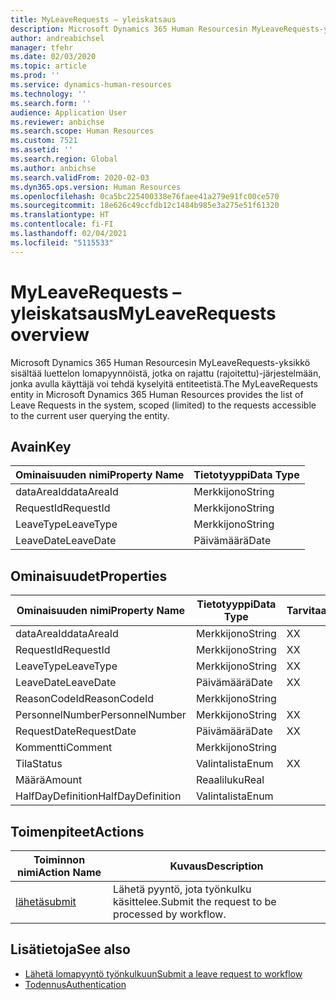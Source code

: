 ```yaml
---
title: MyLeaveRequests – yleiskatsaus
description: Microsoft Dynamics 365 Human Resourcesin MyLeaveRequests-yksikkö sisältää luettelon lomapyynnöistä, jotka on rajattu (rajoitettu)-järjestelmään, jonka avulla käyttäjä voi tehdä kyselyitä entiteetistä.
author: andreabichsel
manager: tfehr
ms.date: 02/03/2020
ms.topic: article
ms.prod: ''
ms.service: dynamics-human-resources
ms.technology: ''
ms.search.form: ''
audience: Application User
ms.reviewer: anbichse
ms.search.scope: Human Resources
ms.custom: 7521
ms.assetid: ''
ms.search.region: Global
ms.author: anbichse
ms.search.validFrom: 2020-02-03
ms.dyn365.ops.version: Human Resources
ms.openlocfilehash: 0ca5bc225400338e76faee41a279e91fc00ce570
ms.sourcegitcommit: 18e626c49ccfdb12c1484b985e3a275e51f61320
ms.translationtype: HT
ms.contentlocale: fi-FI
ms.lasthandoff: 02/04/2021
ms.locfileid: "5115533"
---
```

# <a name="myleaverequests-overview"></a><span data-ttu-id="5157e-103">MyLeaveRequests – yleiskatsaus</span><span class="sxs-lookup"><span data-stu-id="5157e-103">MyLeaveRequests overview</span></span>

<span data-ttu-id="5157e-104">Microsoft Dynamics 365 Human Resourcesin MyLeaveRequests-yksikkö sisältää luettelon lomapyynnöistä, jotka on rajattu (rajoitettu)-järjestelmään, jonka avulla käyttäjä voi tehdä kyselyitä entiteetistä.</span><span class="sxs-lookup"><span data-stu-id="5157e-104">The MyLeaveRequests entity in Microsoft Dynamics 365 Human Resources provides the list of Leave Requests in the system, scoped (limited) to the requests accessible to the current user querying the entity.</span></span>

## <a name="key"></a><span data-ttu-id="5157e-105">Avain</span><span class="sxs-lookup"><span data-stu-id="5157e-105">Key</span></span>

  | <span data-ttu-id="5157e-106">Ominaisuuden nimi</span><span class="sxs-lookup"><span data-stu-id="5157e-106">Property Name</span></span> | <span data-ttu-id="5157e-107">Tietotyyppi</span><span class="sxs-lookup"><span data-stu-id="5157e-107">Data Type</span></span> |
  |---------------|-----------|
  | <span data-ttu-id="5157e-108">dataAreaId</span><span class="sxs-lookup"><span data-stu-id="5157e-108">dataAreaId</span></span>    | <span data-ttu-id="5157e-109">Merkkijono</span><span class="sxs-lookup"><span data-stu-id="5157e-109">String</span></span>    |
  | <span data-ttu-id="5157e-110">RequestId</span><span class="sxs-lookup"><span data-stu-id="5157e-110">RequestId</span></span>     | <span data-ttu-id="5157e-111">Merkkijono</span><span class="sxs-lookup"><span data-stu-id="5157e-111">String</span></span>    |
  | <span data-ttu-id="5157e-112">LeaveType</span><span class="sxs-lookup"><span data-stu-id="5157e-112">LeaveType</span></span>     | <span data-ttu-id="5157e-113">Merkkijono</span><span class="sxs-lookup"><span data-stu-id="5157e-113">String</span></span>    |
  | <span data-ttu-id="5157e-114">LeaveDate</span><span class="sxs-lookup"><span data-stu-id="5157e-114">LeaveDate</span></span>     | <span data-ttu-id="5157e-115">Päivämäärä</span><span class="sxs-lookup"><span data-stu-id="5157e-115">Date</span></span>      |
  
## <a name="properties"></a><span data-ttu-id="5157e-116">Ominaisuudet</span><span class="sxs-lookup"><span data-stu-id="5157e-116">Properties</span></span>

  | <span data-ttu-id="5157e-117">Ominaisuuden nimi</span><span class="sxs-lookup"><span data-stu-id="5157e-117">Property Name</span></span>     | <span data-ttu-id="5157e-118">Tietotyyppi</span><span class="sxs-lookup"><span data-stu-id="5157e-118">Data Type</span></span> | <span data-ttu-id="5157e-119">Tarvitaan</span><span class="sxs-lookup"><span data-stu-id="5157e-119">Required</span></span> |
  |-------------------|-----------|----------|
  | <span data-ttu-id="5157e-120">dataAreaId</span><span class="sxs-lookup"><span data-stu-id="5157e-120">dataAreaId</span></span>        | <span data-ttu-id="5157e-121">Merkkijono</span><span class="sxs-lookup"><span data-stu-id="5157e-121">String</span></span>    | <span data-ttu-id="5157e-122">X</span><span class="sxs-lookup"><span data-stu-id="5157e-122">X</span></span>        |
  | <span data-ttu-id="5157e-123">RequestId</span><span class="sxs-lookup"><span data-stu-id="5157e-123">RequestId</span></span>         | <span data-ttu-id="5157e-124">Merkkijono</span><span class="sxs-lookup"><span data-stu-id="5157e-124">String</span></span>    | <span data-ttu-id="5157e-125">X</span><span class="sxs-lookup"><span data-stu-id="5157e-125">X</span></span>        |
  | <span data-ttu-id="5157e-126">LeaveType</span><span class="sxs-lookup"><span data-stu-id="5157e-126">LeaveType</span></span>         | <span data-ttu-id="5157e-127">Merkkijono</span><span class="sxs-lookup"><span data-stu-id="5157e-127">String</span></span>    | <span data-ttu-id="5157e-128">X</span><span class="sxs-lookup"><span data-stu-id="5157e-128">X</span></span>        |
  | <span data-ttu-id="5157e-129">LeaveDate</span><span class="sxs-lookup"><span data-stu-id="5157e-129">LeaveDate</span></span>         | <span data-ttu-id="5157e-130">Päivämäärä</span><span class="sxs-lookup"><span data-stu-id="5157e-130">Date</span></span>      | <span data-ttu-id="5157e-131">X</span><span class="sxs-lookup"><span data-stu-id="5157e-131">X</span></span>        |
  | <span data-ttu-id="5157e-132">ReasonCodeId</span><span class="sxs-lookup"><span data-stu-id="5157e-132">ReasonCodeId</span></span>      | <span data-ttu-id="5157e-133">Merkkijono</span><span class="sxs-lookup"><span data-stu-id="5157e-133">String</span></span>    |          |
  | <span data-ttu-id="5157e-134">PersonnelNumber</span><span class="sxs-lookup"><span data-stu-id="5157e-134">PersonnelNumber</span></span>   | <span data-ttu-id="5157e-135">Merkkijono</span><span class="sxs-lookup"><span data-stu-id="5157e-135">String</span></span>    | <span data-ttu-id="5157e-136">X</span><span class="sxs-lookup"><span data-stu-id="5157e-136">X</span></span>        |
  | <span data-ttu-id="5157e-137">RequestDate</span><span class="sxs-lookup"><span data-stu-id="5157e-137">RequestDate</span></span>       | <span data-ttu-id="5157e-138">Päivämäärä</span><span class="sxs-lookup"><span data-stu-id="5157e-138">Date</span></span>      | <span data-ttu-id="5157e-139">X</span><span class="sxs-lookup"><span data-stu-id="5157e-139">X</span></span>        |
  | <span data-ttu-id="5157e-140">Kommentti</span><span class="sxs-lookup"><span data-stu-id="5157e-140">Comment</span></span>           | <span data-ttu-id="5157e-141">Merkkijono</span><span class="sxs-lookup"><span data-stu-id="5157e-141">String</span></span>    |          |
  | <span data-ttu-id="5157e-142">Tila</span><span class="sxs-lookup"><span data-stu-id="5157e-142">Status</span></span>            | <span data-ttu-id="5157e-143">Valintalista</span><span class="sxs-lookup"><span data-stu-id="5157e-143">Enum</span></span>      | <span data-ttu-id="5157e-144">X</span><span class="sxs-lookup"><span data-stu-id="5157e-144">X</span></span>        |
  | <span data-ttu-id="5157e-145">Määrä</span><span class="sxs-lookup"><span data-stu-id="5157e-145">Amount</span></span>            | <span data-ttu-id="5157e-146">Reaaliluku</span><span class="sxs-lookup"><span data-stu-id="5157e-146">Real</span></span>      |          |
  | <span data-ttu-id="5157e-147">HalfDayDefinition</span><span class="sxs-lookup"><span data-stu-id="5157e-147">HalfDayDefinition</span></span> | <span data-ttu-id="5157e-148">Valintalista</span><span class="sxs-lookup"><span data-stu-id="5157e-148">Enum</span></span>      |          |

## <a name="actions"></a><span data-ttu-id="5157e-149">Toimenpiteet</span><span class="sxs-lookup"><span data-stu-id="5157e-149">Actions</span></span>

 | <span data-ttu-id="5157e-150">Toiminnon nimi</span><span class="sxs-lookup"><span data-stu-id="5157e-150">Action Name</span></span>                               | <span data-ttu-id="5157e-151">Kuvaus</span><span class="sxs-lookup"><span data-stu-id="5157e-151">Description</span></span>                                     |
 |-------------------------------------------|-------------------------------------------------|
 | [<span data-ttu-id="5157e-152">lähetä</span><span class="sxs-lookup"><span data-stu-id="5157e-152">submit</span></span>](hr-developer-api-myleaverequests-submit.md)   | <span data-ttu-id="5157e-153">Lähetä pyyntö, jota työnkulku käsittelee.</span><span class="sxs-lookup"><span data-stu-id="5157e-153">Submit the request to be processed by workflow.</span></span> |

## <a name="see-also"></a><span data-ttu-id="5157e-154">Lisätietoja</span><span class="sxs-lookup"><span data-stu-id="5157e-154">See also</span></span>

- [<span data-ttu-id="5157e-155">Lähetä lomapyyntö työnkulkuun</span><span class="sxs-lookup"><span data-stu-id="5157e-155">Submit a leave request to workflow</span></span>](hr-developer-api-myleaverequests-submit.md)
- [<span data-ttu-id="5157e-156">Todennus</span><span class="sxs-lookup"><span data-stu-id="5157e-156">Authentication</span></span>](hr-developer-api-authentication.md)